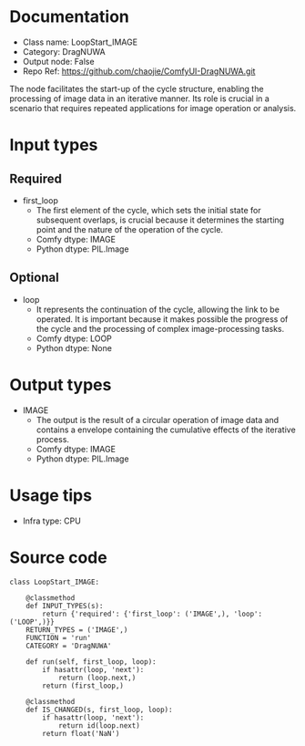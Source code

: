 # Documentation
- Class name: LoopStart_IMAGE
- Category: DragNUWA
- Output node: False
- Repo Ref: https://github.com/chaojie/ComfyUI-DragNUWA.git

The node facilitates the start-up of the cycle structure, enabling the processing of image data in an iterative manner. Its role is crucial in a scenario that requires repeated applications for image operation or analysis.

# Input types
## Required
- first_loop
    - The first element of the cycle, which sets the initial state for subsequent overlaps, is crucial because it determines the starting point and the nature of the operation of the cycle.
    - Comfy dtype: IMAGE
    - Python dtype: PIL.Image
## Optional
- loop
    - It represents the continuation of the cycle, allowing the link to be operated. It is important because it makes possible the progress of the cycle and the processing of complex image-processing tasks.
    - Comfy dtype: LOOP
    - Python dtype: None

# Output types
- IMAGE
    - The output is the result of a circular operation of image data and contains a envelope containing the cumulative effects of the iterative process.
    - Comfy dtype: IMAGE
    - Python dtype: PIL.Image

# Usage tips
- Infra type: CPU

# Source code
```
class LoopStart_IMAGE:

    @classmethod
    def INPUT_TYPES(s):
        return {'required': {'first_loop': ('IMAGE',), 'loop': ('LOOP',)}}
    RETURN_TYPES = ('IMAGE',)
    FUNCTION = 'run'
    CATEGORY = 'DragNUWA'

    def run(self, first_loop, loop):
        if hasattr(loop, 'next'):
            return (loop.next,)
        return (first_loop,)

    @classmethod
    def IS_CHANGED(s, first_loop, loop):
        if hasattr(loop, 'next'):
            return id(loop.next)
        return float('NaN')
```